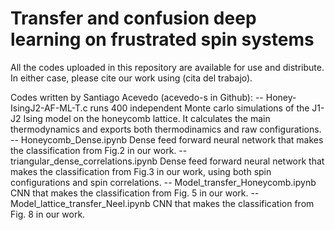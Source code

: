 # Transfer and confusion deep learning on frustrated spin systems

All the codes uploaded in this repository are available for use and distribute. In either case, please cite our work using  (cita del trabajo).


Codes written by Santiago Acevedo (acevedo-s in Github): 
-- Honey-IsingJ2-AF-ML-T.c runs 400 independent Monte carlo simulations of the J1-J2 Ising model on the honeycomb lattice. It calculates the main thermodynamics and exports both thermodinamics and raw configurations. 
-- Honeycomb_Dense.ipynb  Dense feed forward neural network that makes the classification from Fig.2 in our work. 
-- triangular_dense_correlations.ipynb Dense feed forward neural network that makes the classification from Fig.3 in our work, using both spin configurations and spin correlations.
-- Model_transfer_Honeycomb.ipynb CNN that makes the classification from Fig. 5 in our work. 
-- Model_lattice_transfer_Neel.ipynb CNN that makes the classification from Fig. 8 in our work. 
